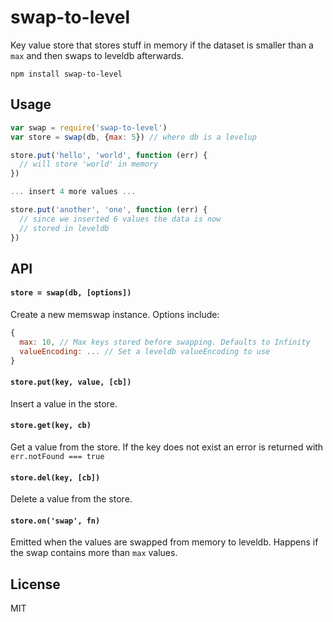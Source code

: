 # swap-to-level

Key value store that stores stuff in memory if the dataset is smaller than a `max` and then swaps to leveldb afterwards.

```
npm install swap-to-level
```

## Usage

``` js
var swap = require('swap-to-level')
var store = swap(db, {max: 5}) // where db is a levelup

store.put('hello', 'world', function (err) {
  // will store 'world' in memory
})

... insert 4 more values ...

store.put('another', 'one', function (err) {
  // since we inserted 6 values the data is now
  // stored in leveldb
})
```

## API

#### `store = swap(db, [options])`

Create a new memswap instance. Options include:

``` js
{
  max: 10, // Max keys stored before swapping. Defaults to Infinity
  valueEncoding: ... // Set a leveldb valueEncoding to use
}
```

#### `store.put(key, value, [cb])`

Insert a value in the store.

#### `store.get(key, cb)`

Get a value from the store. If the key does not exist an error is
returned with `err.notFound === true`

#### `store.del(key, [cb])`

Delete a value from the store.

#### `store.on('swap', fn)`

Emitted when the values are swapped from memory to leveldb.
Happens if the swap contains more than `max` values.

## License

MIT

